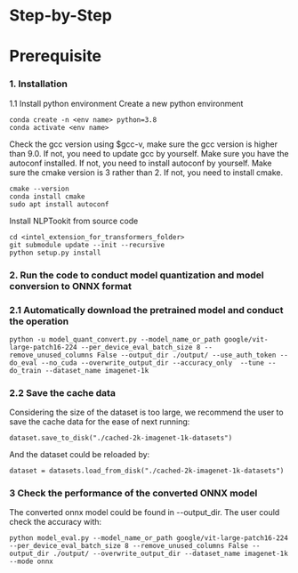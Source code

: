 # Step-by-Step

# Prerequisite

### 1. Installation
1.1 Install python environment
Create a new python environment
```shell
conda create -n <env name> python=3.8
conda activate <env name>
```
Check the gcc version using $gcc-v, make sure the gcc version is higher than 9.0.
If not, you need to update gcc by yourself.
Make sure you have the autoconf installed.
If not, you need to install autoconf by yourself.
Make sure the cmake version is 3 rather than 2.
If not, you need to install cmake.
```shell
cmake --version
conda install cmake
sudo apt install autoconf
```
Install NLPTookit from source code
```shell
cd <intel_extension_for_transformers_folder>
git submodule update --init --recursive
python setup.py install
```

### 2. Run the code to conduct model quantization and model conversion to ONNX format

### 2.1 Automatically download the pretrained model and conduct the operation
```shell
python -u model_quant_convert.py --model_name_or_path google/vit-large-patch16-224 --per_device_eval_batch_size 8 --remove_unused_columns False --output_dir ./output/ --use_auth_token --do_eval --no_cuda --overwrite_output_dir --accuracy_only  --tune --do_train --dataset_name imagenet-1k
```

### 2.2 Save the cache data
Considering the size of the dataset is too large, we recommend the user to save the cache data for the ease of next running:
```shell
dataset.save_to_disk("./cached-2k-imagenet-1k-datasets")
```
And the dataset could be reloaded by:
```shell
dataset = datasets.load_from_disk("./cached-2k-imagenet-1k-datasets")
```

### 3 Check the performance of the converted ONNX model
The converted onnx model could be found in --output_dir. The user could check the accuracy with:
```shell
python model_eval.py --model_name_or_path google/vit-large-patch16-224 --per_device_eval_batch_size 8 --remove_unused_columns False --output_dir ./output/ --overwrite_output_dir --dataset_name imagenet-1k --mode onnx
```